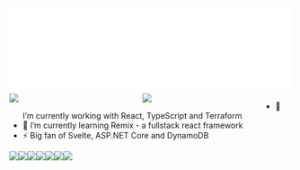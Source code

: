 <div align="center">
  <img src="assets/name.svg" width="800" height="150" alt="Click to see the source">
</div>

<img align="left" width="47%" src="https://github-readme-stats.vercel.app/api?username=fabiosvbbd&show_icons=true" />
<img align="left" width="47%"  src="https://github-readme-stats.vercel.app/api/top-langs/?username=fabiosvbbd" />

- 🔭 I’m currently working with React, TypeScript and Terraform
- 🌱 I’m currently learning Remix - a fullstack react framework
- ⚡ Big fan of Svelte, ASP.NET Core and DynamoDB

<img align="left" src="https://img.shields.io/badge/AWS-%23FF9900.svg?style=for-the-badge&logo=amazon-aws&logoColor=white" />
<img align="left" src="https://img.shields.io/badge/TypeScript-007ACC?style=for-the-badge&logo=typescript&logoColor=white" />
<img align="left" src="https://img.shields.io/badge/C%23-239120?style=for-the-badge&logo=c-sharp&logoColor=white" />
<img align="left" src="https://img.shields.io/badge/React-20232A?style=for-the-badge&logo=react&logoColor=61DAFB" />
<img align="left" src="https://img.shields.io/badge/Svelte-4A4A55?style=for-the-badge&logo=svelte&logoColor=FF3E00" />
<img align="left" src="https://img.shields.io/badge/PostgreSQL-316192?style=for-the-badge&logo=postgresql&logoColor=white" />
<img align="left" src="https://img.shields.io/badge/Raspberry%20Pi-A22846?style=for-the-badge&logo=Raspberry%20Pi&logoColor=white" />

